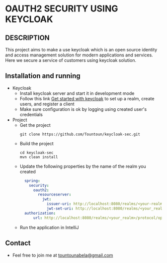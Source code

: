 # OAUTH2 SECURITY USING KEYCLOAK

## DESCRIPTION
This project aims to make a use keycloak which is an open source identity and access management solution
for modern applications and services.
Here we secure a service of customers using keycloak solution.

## Installation and running
- Keycloak
  - Install keycloak server and start it in development mode
  - Follow this link [Get started with keycloak](https://www.keycloak.org/getting-started/getting-started-zip) to set up a realm, create users, and register a client
  - Make sure configuration is ok by logging using created user's credentials
- Project
  - Get the project
    ````shell
    git clone https://github.com/Tountoun/keycloak-sec.git
    ````
  - Build the project
    ````shell
    cd keycloak-sec
    mvn clean install
    ````
  - Update the following properties by the name of the realm you created
    ````yaml
      spring:
        security:
          oauth2:
            resourceserver:
              jwt:
                issuer-uri: http://localhost:8080/realms/<your-realm>
                jwt-set-uri: http://localhost:8080/realms/<your_realm>/protocol/openid-connect/certs
      authorization:
          url: http://localhost:8080/realms/<your_realm>/protocol/openid-connect/token
    ````
  - Run the application in IntelliJ

## Contact
- Feel free to join me at [tountounabela@gmail.com](mailto://tountounabela@gmail.com)